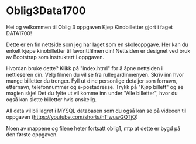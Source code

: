 # Oblig3Data1700

Hei og velkommen til Oblig 3 oppgaven Kjøp Kinobilletter gjort i faget DATA1700!

Dette er en fin nettside som jeg har laget som en skoleoppgave. Her kan du enkelt kjøpe kinobilletter til favorittfilmen din! Nettsiden er designet ved bruk av Bootstrap som instruktert i oppgaven.

Hvordan bruke dette?
Klikk på "index.html" for å åpne nettsiden i nettleseren din.
Velg filmen du vil se fra rullegardinmenyen.
Skriv inn hvor mange billetter du trenger.
Fyll ut dine personlige detaljer som fornavn, etternavn, telefonnummer og e-postadresse.
Trykk på "Kjøp billett" og se magien skje!
Det du fylte ut vil komme inn under "Alle billetter", hvor du også kan slette billetter hvis ønskelig.

All data vil bli lagret i MYSQL databasen som du også kan se på videoen til oppgaven (https://youtube.com/shorts/hTiwuwGQTjQ)

Noen av mappene og filene heter fortsatt oblig1, mtp at dette er bygd på den første oppgaven.

